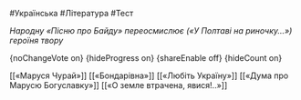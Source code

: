 #Українська #Література #Тест

*Народну «Пісню про Байду» переосмислює («У Полтаві на риночку...») героїня твору*

{noChangeVote on}
{hideProgress on}
{shareEnable off}
{hideCount on}

[[«Маруся Чурай»]]
[[«Бондарівна»]]
[[«Любіть Україну»]]
[[«Дума про Марусю Богуславку»]]
[[«О земле втрачена, явися!..»]]
